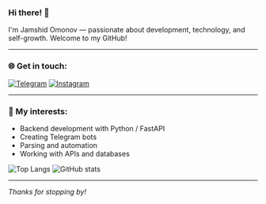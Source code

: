 ### Hi there! 👋

I'm Jamshid Omonov — passionate about development, technology, and self-growth. Welcome to my GitHub!



---

### 🌐 Get in touch:

[![Telegram](https://img.shields.io/badge/Telegram-2CA5E0?style=for-the-badge&logo=telegram&logoColor=white)](https://t.me/jama_omonov)
[![Instagram](https://img.shields.io/badge/Instagram-E4405F?style=for-the-badge&logo=instagram&logoColor=white)](https://www.instagram.com/jama.omonov?igsh=MWJ1Y290azd3aGh5bg%3D%3D&utm_source=qr)

---

### 🚀 My interests:
- Backend development with Python / FastAPI
- Creating Telegram bots
- Parsing and automation
- Working with APIs and databases

![Top Langs](https://github-readme-stats.vercel.app/api/top-langs/?username=jamaomonov&layout=compact&theme=dark) ![GitHub stats](https://github-readme-stats.vercel.app/api?username=jamaomonov&show_icons=true&theme=dark)

---

_Thanks for stopping by!_


